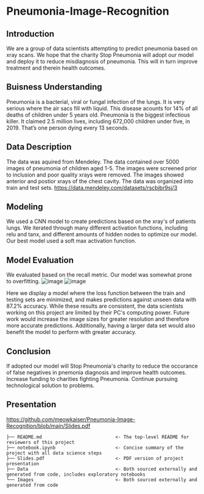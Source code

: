 # Pneumonia-Image-Recognition
## Introduction
We are a group of data scientists attempting to predict pneumonia based on xray scans. We hope that the charity Stop Pneumonia will adopt our model and deploy it to reduce misdiagnosis of pneumonia. This will in turn improve treatment and therein health outcomes.

## Buisness Understanding
Pneumonia is a bacterial, viral or fungal infection of the lungs. It is very serious where the air sacs fill with liquid. This disease acounts for 14% of all deaths of children under 5 years old.
Pneumonia is the biggest infectious killer.  It claimed 2.5 million lives, including 672,000 children under five, in 2019.
That’s one person dying every 13 seconds.

## Data Description
The data was aquired from Mendeley. The data contained over 5000 images of pneumonia of children aged 1-5. The images were screened prior to inclusion and poor quality xrays were removed. The images showed anterior and postior xrays of the chest cavity.
The data was organized into train and test sets.
https://data.mendeley.com/datasets/rscbjbr9sj/3
## Modeling
We used a CNN model to create predictions based on the xray's of patients lungs. We iterated through many different activation functions, including relu and tanx, and different amounts of hidden nodes to optimize our model. Our best model used a soft max activation function.

## Model Evaluation
We evaluated based on the recall metric.
Our model was somewhat prone to overfitting.
![image](https://user-images.githubusercontent.com/92397941/148302752-99096f53-9432-4e46-b34d-5f9c3ea2196a.png)
![image](https://user-images.githubusercontent.com/92397941/148302911-85978ed1-e540-49ff-880f-53413e8a504a.png)

Here we display a model where the loss function between the train and testing sets are minimized, and makes predictions against unseen data with 87.2% accuracy. While these results are consistent, the data scientists working on this project are limited by their PC's computing power. Future work would increase the image sizes for greater resolution and therefore more accurate predictions. Additionally, having a larger data set would also benefit the model to perform with greater accuracy.

## Conclusion
If adopted our model will Stop Pneumonia's charity to reduce the occurance of false negatives in pnemonia diagnosis and improve health outcomes.
Increase funding to charities fighting Pneumonia.
Continue pursuing technological solution to problems.

## Presentation
https://github.com/meowkaiser/Pneumonia-Image-Recognition/blob/main/Slides.pdf

```
├── README.md                           <- The top-level README for reviewers of this project
├── notebook.ipynb                      <- Concise summary of the project with all data science steps
├── Slides.pdf                          <- PDF version of project presentation
├── Data                                <- Both sourced externally and generated from code, includes exploratory notebooks
└── Images                              <- Both sourced externally and generated from code
```  
